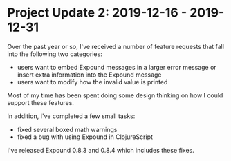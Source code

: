 # Project Update 2: 2019-12-16 - 2019-12-31

Over the past year or so, I've received a number of feature requests that fall into the following two categories:

* users want to embed Expound messages in a larger error message or insert extra information into the Expound message
* users want to modify how the invalid value is printed

Most of my time has been spent doing some design thinking on how I could support these features.

In addition, I've completed a few small tasks:

* fixed several boxed math warnings
* fixed a bug with using Expound in ClojureScript

I've released Expound 0.8.3 and 0.8.4 which includes these fixes.